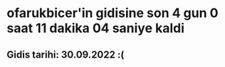# ofarukbicer'in gidisine son 4 gun 0 saat 11 dakika 04 saniye kaldi

## Gidis tarihi: 30.09.2022 :(